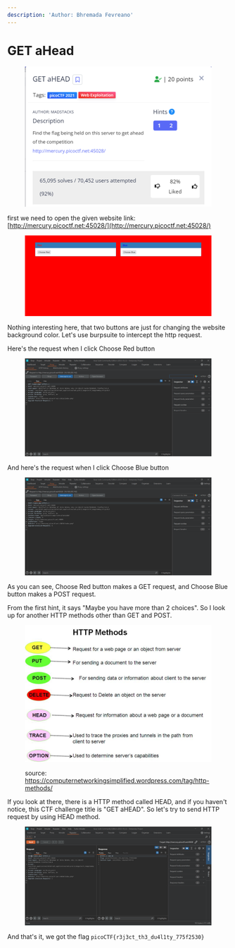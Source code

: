 ```yaml
---
description: 'Author: Bhremada Fevreano'
---
```


# GET aHead

<figure><img src="../../.gitbook/assets/image.png" alt=""><figcaption></figcaption></figure>

first we need to open the given website link: [http://mercury.picoctf.net:45028/](http://mercury.picoctf.net:45028/)

<figure><img src="../../.gitbook/assets/image (1).png" alt=""><figcaption></figcaption></figure>

Nothing interesting here, that two buttons are just for changing the website background color. Let's use burpsuite to intercept the http request.

Here's the request when I click Choose Red button

<figure><img src="../../.gitbook/assets/image (2).png" alt=""><figcaption></figcaption></figure>

And here's the request when I click Choose Blue button

<figure><img src="../../.gitbook/assets/image (3).png" alt=""><figcaption></figcaption></figure>

As you can see, Choose Red button makes a GET request, and Choose Blue button makes a POST request.&#x20;

From the first hint, it says "Maybe you have more than 2 choices". So I look up for another HTTP methods other than GET and POST.

<figure><img src="../../.gitbook/assets/image (4).png" alt=""><figcaption><p>source: <a href="https://computernetworkingsimplified.wordpress.com/tag/http-methods/">https://computernetworkingsimplified.wordpress.com/tag/http-methods/</a></p></figcaption></figure>

If you look at there, there is a HTTP method called HEAD, and if you haven't notice, this CTF challenge title is "GET aHEAD". So let's try to send HTTP request by using HEAD method.

<figure><img src="../../.gitbook/assets/image (5).png" alt=""><figcaption></figcaption></figure>

And that's it, we got the flag `picoCTF{r3j3ct_th3_du4l1ty_775f2530}`
